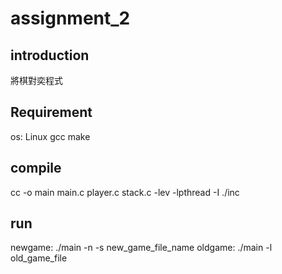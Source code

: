 # assignment_2
## introduction
將棋對奕程式


## Requirement
os: Linux
gcc
make

## compile
cc -o main main.c player.c stack.c -lev -lpthread -I ./inc

## run

newgame: ./main -n -s new_game_file_name
oldgame: ./main -l old_game_file




